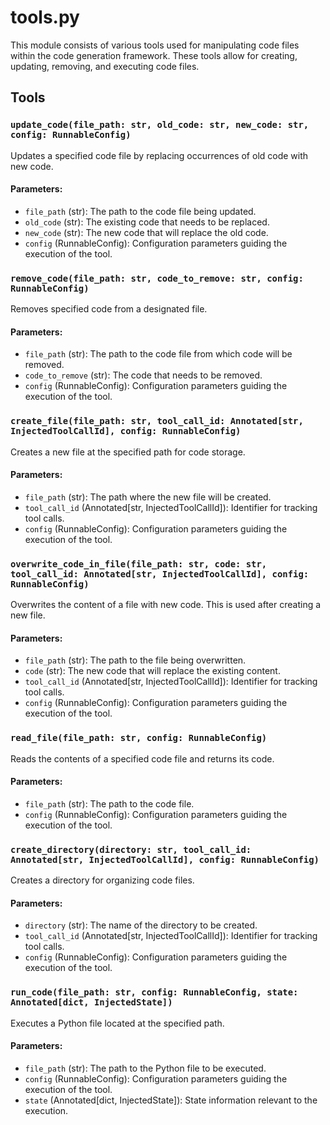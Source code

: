 # tools.py

This module consists of various tools used for manipulating code files within the code generation framework. These tools allow for creating, updating, removing, and executing code files.

## Tools

### `update_code(file_path: str, old_code: str, new_code: str, config: RunnableConfig)`

Updates a specified code file by replacing occurrences of old code with new code.

#### Parameters:
- `file_path` (str): The path to the code file being updated.
- `old_code` (str): The existing code that needs to be replaced.
- `new_code` (str): The new code that will replace the old code.
- `config` (RunnableConfig): Configuration parameters guiding the execution of the tool.

### `remove_code(file_path: str, code_to_remove: str, config: RunnableConfig)`

Removes specified code from a designated file.

#### Parameters:
- `file_path` (str): The path to the code file from which code will be removed.
- `code_to_remove` (str): The code that needs to be removed.
- `config` (RunnableConfig): Configuration parameters guiding the execution of the tool.

### `create_file(file_path: str, tool_call_id: Annotated[str, InjectedToolCallId], config: RunnableConfig)`

Creates a new file at the specified path for code storage.

#### Parameters:
- `file_path` (str): The path where the new file will be created.
- `tool_call_id` (Annotated[str, InjectedToolCallId]): Identifier for tracking tool calls.
- `config` (RunnableConfig): Configuration parameters guiding the execution of the tool.

### `overwrite_code_in_file(file_path: str, code: str, tool_call_id: Annotated[str, InjectedToolCallId], config: RunnableConfig)`

Overwrites the content of a file with new code. This is used after creating a new file.

#### Parameters:
- `file_path` (str): The path to the file being overwritten.
- `code` (str): The new code that will replace the existing content.
- `tool_call_id` (Annotated[str, InjectedToolCallId]): Identifier for tracking tool calls.
- `config` (RunnableConfig): Configuration parameters guiding the execution of the tool.

### `read_file(file_path: str, config: RunnableConfig)`

Reads the contents of a specified code file and returns its code.

#### Parameters:
- `file_path` (str): The path to the code file.
- `config` (RunnableConfig): Configuration parameters guiding the execution of the tool.

### `create_directory(directory: str, tool_call_id: Annotated[str, InjectedToolCallId], config: RunnableConfig)`

Creates a directory for organizing code files.

#### Parameters:
- `directory` (str): The name of the directory to be created.
- `tool_call_id` (Annotated[str, InjectedToolCallId]): Identifier for tracking tool calls.
- `config` (RunnableConfig): Configuration parameters guiding the execution of the tool.

### `run_code(file_path: str, config: RunnableConfig, state: Annotated[dict, InjectedState])`

Executes a Python file located at the specified path.

#### Parameters:
- `file_path` (str): The path to the Python file to be executed.
- `config` (RunnableConfig): Configuration parameters guiding the execution of the tool.
- `state` (Annotated[dict, InjectedState]): State information relevant to the execution.